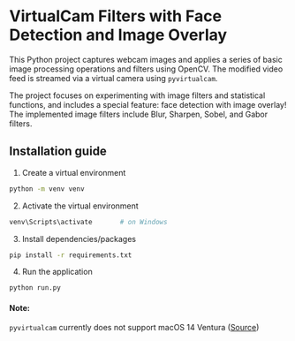 # VirtualCam Filters with Face Detection and Image Overlay

This Python project captures webcam images and applies a series of basic image processing operations and filters using OpenCV. 
The modified video feed is streamed via a virtual camera using `pyvirtualcam`.

The project focuses on experimenting with image filters and statistical functions, and includes a special feature: face detection with image overlay!
The implemented image filters include Blur, Sharpen, Sobel, and Gabor filters.



## Installation guide
1. Create a virtual environment
```bash
python -m venv venv
```

2. Activate the virtual environment
```bash
venv\Scripts\activate       # on Windows
```

3. Install dependencies/packages
```bash
pip install -r requirements.txt
```

4. Run the application
```bash
python run.py
```

#### Note:
`pyvirtualcam` currently does not support macOS 14 Ventura ([Source](https://github.com/letmaik/pyvirtualcam/issues/111))